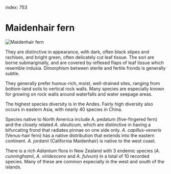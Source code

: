 index: 753

# Maidenhair fern

![Maidenhair fern](maidenhair-fern.jpg)

They are distinctive in appearance, with dark, often black stipes and rachises, and bright green,
often delicately cut leaf tissue. The sori are borne submarginally, and are covered by reflexed flaps
of leaf tissue which resemble indusia. Dimorphism between sterile and fertile fronds is generally subtle.

They generally prefer humus-rich, moist, well-drained sites, ranging from bottom-land soils to vertical rock walls.
Many species are especially known for growing on rock walls around waterfalls and water seepage areas.

The highest species diversity is in the Andes. Fairly high diversity also occurs in eastern Asia,
with nearly 40 species in China.

Species native to North America include A. pedatum (five-fingered fern) and the closely related _A. aleuticum_,
which are distinctive in having a bifurcating frond that radiates pinnae on one side only.
_A. capillus-veneris_ (Venus-hair fern) has a native distribution that extends into the eastern continent. _A. jordanii_
(California Maidenhair) is native to the west coast.

There is a rich _Adiantum_ flora in New Zealand with 3 endemic species (_A. cunninghamii_, _A. viridescens_ and _A. fulvum_)
in a total of 10 recorded species. Many of these are common especially in the west and south of the islands.